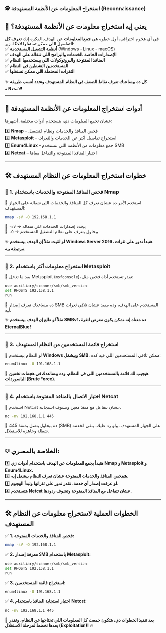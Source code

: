 ### **🕵️ استخراج المعلومات عن الأنظمة المستهدفة (Reconnaissance)**

## **📌 يعني إيه استخراج معلومات عن الأنظمة المستهدفة؟**

في أي هجوم اختراقي، أول خطوة هي **جمع المعلومات** عن الهدف. الفكرة إنك **تعرف كل التفاصيل اللي ممكن تستغلها لاحقًا**، زي:  
✅ **أنظمة التشغيل المستخدمة** (Windows - Linux - macOS)  
✅ **الإصدارات الخاصة بالخدمات والبرامج اللي شغالة على الهدف**  
✅ **المنافذ المفتوحة والبروتوكولات اللي بيستخدمها النظام**  
✅ **المستخدمين النشطين في النظام**  
✅ **الثغرات المحتملة اللي ممكن تستغلها**

✳️ **كل ده بيساعدك تعرف نقاط الضعف في النظام المستهدف وتحدد أنسب طريقة لاستغلاله!**

---

## **🎯 أدوات استخراج المعلومات عن الأنظمة المستهدفة**

عشان تجمع المعلومات دي، بتستخدم أدوات مختلفة، أشهرها:

1️⃣ **Nmap** – فحص المنافذ والخدمات ونظام التشغيل  
2️⃣ **Metasploit** – استخراج تفاصيل أكتر عن الخدمات والثغرات  
3️⃣ **Enum4Linux** – جمع معلومات من الأنظمة اللي بتستخدم SMB  
4️⃣ **Netcat** – اختبار المنافذ المفتوحة والتفاعل معاها

---

## **🛠️ خطوات استخراج المعلومات عن النظام المستهدف**

### **🚀 1. فحص المنافذ المفتوحة والخدمات باستخدام Nmap**

📌 استخدم الأمر ده عشان تعرف كل المنافذ والخدمات اللي شغالة على الجهاز المستهدف:

```bash
nmap -sV -O 192.168.1.1
```

🔹 `-sV` → بيحدد إصدارات الخدمات اللي شغالة  
🔹 `-O` → بيحاول يتعرف على نظام التشغيل المستخدم

✳️ **لو لقيت مثلاً إن الهدف بيستخدم Windows Server 2016، هتبدأ تدور على ثغرات مرتبطة بيه.**

---

### **🚀 2. استخراج معلومات أكتر باستخدام Metasploit**

📌 بعد ما تدخل Metasploit (`msfconsole`)، تقدر تستخدم أداة فحص مثل:

```bash
use auxiliary/scanner/smb/smb_version
set RHOSTS 192.168.1.1
run
```

🔹 ده بيساعدك تعرف إصدار SMB المستخدم على الهدف، وده مفيد عشان تلاقي ثغرات ليه.

✳️ **مثلاً لو طلع إن الهدف بيستخدم SMBv1، ده معناه إنه ممكن يكون معرض لثغرة EternalBlue!**

---

### **🚀 3. استخراج قائمة المستخدمين من النظام المستهدف**

📌 لو النظام بيستخدم **Windows وبيشغل SMB**، ممكن تلاقي المستخدمين اللي فيه كده:

```bash
enum4linux -U 192.168.1.1
```

🔹 **هيجيب لك قائمة بالمستخدمين اللي في النظام، وده بيساعدك في هجمات تخمين الباسوردات (Brute Force).**

---

### **🚀 4. اختبار الاتصال بالمنافذ المفتوحة باستخدام Netcat**

📌 استخدم Netcat عشان تتفاعل مع منفذ معين وتشوف استجابته:

```bash
nc -nv 192.168.1.1 445
```

🔹 ده بيحاول يتصل بمنفذ 445 (SMB) على الجهاز المستهدف، ولو رد عليك، يبقى الخدمة شغالة وجاهزة للاستغلال.

---

## **💡 الخلاصة بالمصري:**

1️⃣ **هتبدأ بجمع المعلومات عن الهدف باستخدام أدوات زي Nmap و Metasploit و Enum4Linux.**  
2️⃣ **هتفحص المنافذ والخدمات المفتوحة عشان تعرف النظام بيشغل إيه.**  
3️⃣ **لو عرفت إصدار أي خدمة، تقدر تدور على ثغراتها وتبدأ الهجوم.**  
4️⃣ **هتستخدم Netcat عشان تتفاعل مع المنافذ المفتوحة وتشوف ردودها.**

---

## **🛠️ الخطوات العملية لاستخراج معلومات عن النظام المستهدف**

✅ **1. فحص المنافذ والخدمات المفتوحة:**

```bash
nmap -sV -O 192.168.1.1
```

✅ **2. معرفة إصدار SMB باستخدام Metasploit:**

```bash
use auxiliary/scanner/smb/smb_version
set RHOSTS 192.168.1.1
run
```

✅ **3. استخراج قائمة المستخدمين:**

```bash
enum4linux -U 192.168.1.1
```

✅ **4. اختبار استجابة المنافذ باستخدام Netcat:**

```bash
nc -nv 192.168.1.1 445
```

🎯 **بعد تنفيذ الخطوات دي، هتكون جمعت كل المعلومات اللي تحتاجها عن النظام، وتقدر بعدها تخطط لمرحلة الاستغلال (Exploitation)!** 🔥
